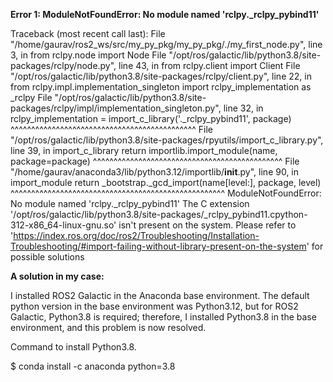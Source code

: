 **Error 1: ModuleNotFoundError: No module named 'rclpy._rclpy_pybind11'**

Traceback (most recent call last):
  File "/home/gaurav/ros2_ws/src/my_py_pkg/my_py_pkg/./my_first_node.py", line 3, in <module>
    from rclpy.node import Node
  File "/opt/ros/galactic/lib/python3.8/site-packages/rclpy/node.py", line 43, in <module>
    from rclpy.client import Client
  File "/opt/ros/galactic/lib/python3.8/site-packages/rclpy/client.py", line 22, in <module>
    from rclpy.impl.implementation_singleton import rclpy_implementation as _rclpy
  File "/opt/ros/galactic/lib/python3.8/site-packages/rclpy/impl/implementation_singleton.py", line 32, in <module>
    rclpy_implementation = import_c_library('._rclpy_pybind11', package)
                           ^^^^^^^^^^^^^^^^^^^^^^^^^^^^^^^^^^^^^^^^^^^^^
  File "/opt/ros/galactic/lib/python3.8/site-packages/rpyutils/import_c_library.py", line 39, in import_c_library
    return importlib.import_module(name, package=package)
           ^^^^^^^^^^^^^^^^^^^^^^^^^^^^^^^^^^^^^^^^^^^^^^
  File "/home/gaurav/anaconda3/lib/python3.12/importlib/__init__.py", line 90, in import_module
    return _bootstrap._gcd_import(name[level:], package, level)
           ^^^^^^^^^^^^^^^^^^^^^^^^^^^^^^^^^^^^^^^^^^^^^^^^^^^^
ModuleNotFoundError: No module named 'rclpy._rclpy_pybind11'
The C extension '/opt/ros/galactic/lib/python3.8/site-packages/_rclpy_pybind11.cpython-312-x86_64-linux-gnu.so' isn't present on the system. Please refer to 'https://index.ros.org/doc/ros2/Troubleshooting/Installation-Troubleshooting/#import-failing-without-library-present-on-the-system' for possible solutions


**A solution in my case:**

I installed ROS2 Galactic in the Anaconda base environment. The default python version in the base environment was Python3.12, but for ROS2 Galactic, Python3.8 is required; therefore, I installed Python3.8 in the base environment, and this
problem is now resolved.

Command to install Python3.8.

$ conda install -c anaconda python=3.8
